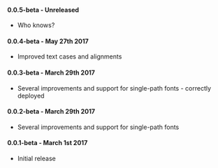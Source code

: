 #### 0.0.5-beta - Unreleased
* Who knows?

#### 0.0.4-beta - May 27th 2017
* Improved text cases and alignments

#### 0.0.3-beta - March 29th 2017
* Several improvements and support for single-path fonts - correctly deployed

#### 0.0.2-beta - March 29th 2017
* Several improvements and support for single-path fonts

#### 0.0.1-beta - March 1st 2017
* Initial release

